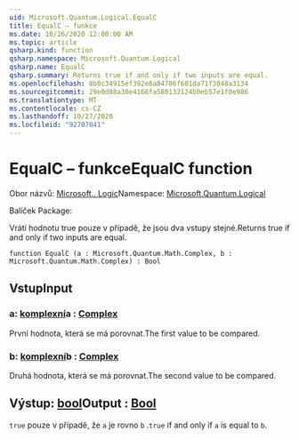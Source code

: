```yaml
---
uid: Microsoft.Quantum.Logical.EqualC
title: EqualC – funkce
ms.date: 10/26/2020 12:00:00 AM
ms.topic: article
qsharp.kind: function
qsharp.namespace: Microsoft.Quantum.Logical
qsharp.name: EqualC
qsharp.summary: Returns true if and only if two inputs are equal.
ms.openlocfilehash: 8b0c34915ef392e8a84706f601da71f3848a3134
ms.sourcegitcommit: 29e0d88a30e4166fa580132124b0eb57e1f0e986
ms.translationtype: MT
ms.contentlocale: cs-CZ
ms.lasthandoff: 10/27/2020
ms.locfileid: "92707041"
---
```

# <a name="equalc-function"></a><span data-ttu-id="f1d0a-102">EqualC – funkce</span><span class="sxs-lookup"><span data-stu-id="f1d0a-102">EqualC function</span></span>

<span data-ttu-id="f1d0a-103">Obor názvů: [Microsoft.. Logic](xref:Microsoft.Quantum.Logical)</span><span class="sxs-lookup"><span data-stu-id="f1d0a-103">Namespace: [Microsoft.Quantum.Logical](xref:Microsoft.Quantum.Logical)</span></span>

<span data-ttu-id="f1d0a-104">Balíček [](https://nuget.org/packages/)</span><span class="sxs-lookup"><span data-stu-id="f1d0a-104">Package: [](https://nuget.org/packages/)</span></span>


<span data-ttu-id="f1d0a-105">Vrátí hodnotu true pouze v případě, že jsou dva vstupy stejné.</span><span class="sxs-lookup"><span data-stu-id="f1d0a-105">Returns true if and only if two inputs are equal.</span></span>

```qsharp
function EqualC (a : Microsoft.Quantum.Math.Complex, b : Microsoft.Quantum.Math.Complex) : Bool
```


## <a name="input"></a><span data-ttu-id="f1d0a-106">Vstup</span><span class="sxs-lookup"><span data-stu-id="f1d0a-106">Input</span></span>

### <a name="a--complex"></a><span data-ttu-id="f1d0a-107">a: [komplexní](xref:Microsoft.Quantum.Math.Complex)</span><span class="sxs-lookup"><span data-stu-id="f1d0a-107">a : [Complex](xref:Microsoft.Quantum.Math.Complex)</span></span>

<span data-ttu-id="f1d0a-108">První hodnota, která se má porovnat.</span><span class="sxs-lookup"><span data-stu-id="f1d0a-108">The first value to be compared.</span></span>


### <a name="b--complex"></a><span data-ttu-id="f1d0a-109">b: [komplexní](xref:Microsoft.Quantum.Math.Complex)</span><span class="sxs-lookup"><span data-stu-id="f1d0a-109">b : [Complex](xref:Microsoft.Quantum.Math.Complex)</span></span>

<span data-ttu-id="f1d0a-110">Druhá hodnota, která se má porovnat.</span><span class="sxs-lookup"><span data-stu-id="f1d0a-110">The second value to be compared.</span></span>



## <a name="output--bool"></a><span data-ttu-id="f1d0a-111">Výstup: [bool](xref:microsoft.quantum.lang-ref.bool)</span><span class="sxs-lookup"><span data-stu-id="f1d0a-111">Output : [Bool](xref:microsoft.quantum.lang-ref.bool)</span></span>

<span data-ttu-id="f1d0a-112">`true` pouze v případě, že `a` je rovno `b` .</span><span class="sxs-lookup"><span data-stu-id="f1d0a-112">`true` if and only if `a` is equal to `b`.</span></span>